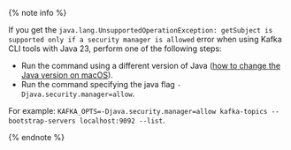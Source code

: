 {% note info %}

If you get the `java.lang.UnsupportedOperationException: getSubject is supported only if a security manager is allowed` error when using Kafka CLI tools with Java 23, perform one of the following steps:

- Run the command using a different version of Java ([how to change the Java version on macOS](https://stackoverflow.com/questions/21964709/how-to-set-or-change-the-default-java-jdk-version-on-macos)).
- Run the command specifying the java flag `-Djava.security.manager=allow`.

For example: `KAFKA_OPTS=-Djava.security.manager=allow kafka-topics --bootstrap-servers localhost:9092 --list`.


{% endnote %}
